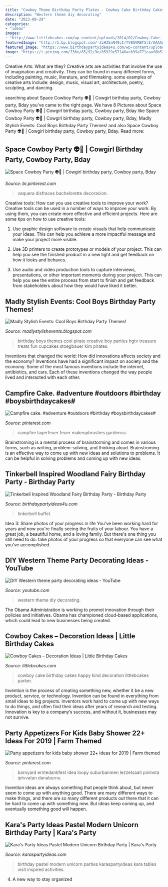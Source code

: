 ```yaml
---
title: "Cowboy Theme Birthday Party Plates - Cowboy Cake Birthday Cakes Happy Kind Decoration Littlebcakes Parker"
description: "Western theme diy decorating"
date: "2023-08-29"
categories:
- "ideas"
images:
- "http://www.littlebcakes.com/wp-content/uploads/2014/02/Cowboy-Cake.jpg"
featuredImage: "http://1.bp.blogspot.com/-3iH3SaN49cI/TV8GVRBT5lI/AAAAAAAAA9E/p0RsmwcfhkU/s1600/Original_Boys-Birthday-Party-Kim-Stoegbauer-Pirate-Cupcakes_s3x4_lg.jpg"
featured_image: "https://www.birthdaypartyideas4u.com/wp-content/uploads/2016/04/Tinkerbell-Inspired-Woodland-Fairy-Birthday-Party-Treat-Buffet-550x733.jpg"
image: "https://i.pinimg.com/736x/85/92/9e/85929e57148acb39a771caaf8b522272.jpg"
---
```



Creative Arts: What are they?
Creative arts are activities that involve the use of imagination and creativity. They can be found in many different forms, including painting, music, literature, and filmmaking. some examples of creative arts include: design, music, visual art, architecture, poetry, sculpting, and dancing.

	

		
searching about Space Cowboy Party 👽🤠 | Cowgirl birthday party, Cowboy party, Bday you've came to the right page. We have 8 Pictures about Space Cowboy Party 👽🤠 | Cowgirl birthday party, Cowboy party, Bday like Space Cowboy Party 👽🤠 | Cowgirl birthday party, Cowboy party, Bday, Madly Stylish Events: Cool Boys Birthday Party Themes! and also Space Cowboy Party 👽🤠 | Cowgirl birthday party, Cowboy party, Bday. Read more:
		
    
## Space Cowboy Party 👽🤠 | Cowgirl Birthday Party, Cowboy Party, Bday

<img loading=lazy src="https://i.pinimg.com/736x/a8/e1/aa/a8e1aa248165e52256f2bd6538763e41.jpg" onerror="this.onerror=null;this.src='https://tse3.mm.bing.net/th?id=OIP.y8gpMEpVCZgNXDx7FyZ4GQHaKN&amp;pid=15.1';" alt="Space Cowboy Party 👽🤠 | Cowgirl birthday party, Cowboy party, Bday">

_Source: br.pinterest.com_

>vaquera disfraces bachelorette decoracion. 

	

Creative tools: How can you use creative tools to improve your work?
Creative tools can be used in a number of ways to improve your work. By using them, you can create more effective and efficient projects. Here are some tips on how to use creative tools:
1. Use graphic design software to create visuals that help communicate your ideas. This can help you achieve a more impactful message and make your project more visible.

2. Use 3D printers to create prototypes or models of your project. This can help you see the finished product in a new light and get feedback on how it looks and behaves.

3. Use audio and video production tools to capture interviews, presentations, or other important moments during your project. This can help you see the entire process from start to finish and get feedback from stakeholders about how they would have liked it better.


    
## Madly Stylish Events: Cool Boys Birthday Party Themes!

<img loading=lazy src="http://1.bp.blogspot.com/-3iH3SaN49cI/TV8GVRBT5lI/AAAAAAAAA9E/p0RsmwcfhkU/s1600/Original_Boys-Birthday-Party-Kim-Stoegbauer-Pirate-Cupcakes_s3x4_lg.jpg" onerror="this.onerror=null;this.src='https://tse3.mm.bing.net/th?id=OIP.BwMUszaIZIJRdYGmygmjbgHaJ3&amp;pid=15.1';" alt="Madly Stylish Events: Cool Boys Birthday Party Themes!">

_Source: madlystylishevents.blogspot.com_

>birthday boys themes cool pirate creative boy parties hgtv treasure treats fun cupcakes stoegbauer kim pirates. 

	

Inventions that changed the world: How did innovations affects society and the economy?
Inventions have had a significant impact on society and the economy. Some of the most famous inventions include the internet, antibiotics, and cars. Each of these inventions changed the way people lived and interacted with each other.

    
## Campfire Cake. #adventure #outdoors #birthday #boysbirthdaycakes#

<img loading=lazy src="https://i.pinimg.com/736x/85/92/9e/85929e57148acb39a771caaf8b522272.jpg" onerror="this.onerror=null;this.src='https://tse3.mm.bing.net/th?id=OIP.RxQOpQLKlSBEv6K5UrGDkwHaJ3&amp;pid=15.1';" alt="Campfire cake. #adventure #outdoors #birthday #boysbirthdaycakes#">

_Source: pinterest.com_

>campfire lagerfeuer feuer makeupbrushes gardenca. 

	

Brainstroming is a mental process of brainstorming and comes in various forms, such as writing, problem-solving, and thinking aloud. Brainstroming is an effective way to come up with new ideas and solutions to problems. It can be helpful in solving problems and coming up with new ideas.

    
## Tinkerbell Inspired Woodland Fairy Birthday Party - Birthday Party

<img loading=lazy src="https://www.birthdaypartyideas4u.com/wp-content/uploads/2016/04/Tinkerbell-Inspired-Woodland-Fairy-Birthday-Party-Treat-Buffet-550x733.jpg" onerror="this.onerror=null;this.src='https://tse2.mm.bing.net/th?id=OIP.Y2Iyodgb95MqgR9aHwJtvgHaJ3&amp;pid=15.1';" alt="Tinkerbell Inspired Woodland Fairy Birthday Party - Birthday Party">

_Source: birthdaypartyideas4u.com_

>tinkerbell buffet. 

	

Idea 3: Share photos of your progress in life
You've been working hard for years and now you're finally seeing the fruits of your labour. You have a great job, a beautiful home, and a loving family. But there's one thing you still need to do: take photos of your progress so that everyone can see what you've accomplished.

    
## DIY Western Theme Party Decorating Ideas - YouTube

<img loading=lazy src="https://i.ytimg.com/vi/HKkucSqniJE/hqdefault.jpg" onerror="this.onerror=null;this.src='https://tse4.mm.bing.net/th?id=OIP.FHNXuvVRmpGOTc79UzDdHAHaFj&amp;pid=15.1';" alt="DIY Western theme party decorating ideas - YouTube">

_Source: youtube.com_

>western theme diy decorating. 

	

The Obama Administration is working to promot innovation through their policies and initiatives. Obama has championed cloud-based applications, which could lead to new businesses being created.

    
## Cowboy Cakes – Decoration Ideas | Little Birthday Cakes

<img loading=lazy src="http://www.littlebcakes.com/wp-content/uploads/2014/02/Cowboy-Cake.jpg" onerror="this.onerror=null;this.src='https://tse1.mm.bing.net/th?id=OIP.xTADRv11sYCvkGf27jbytAHaJ4&amp;pid=15.1';" alt="Cowboy Cakes – Decoration Ideas | Little Birthday Cakes">

_Source: littlebcakes.com_

>cowboy cake birthday cakes happy kind decoration littlebcakes parker. 

	

Invention is the process of creating something new, whether it be a new product, service, or technology. Invention can be found in everything from small ideas to big projects. Inventors work hard to come up with new ways to do things, and often find their ideas after years of research and testing. Innovation is key to a company’s success, and without it, businesses may not survive.

    
## Party Appetizers For Kids Baby Shower 22+ Ideas For 2019 | Farm Themed

<img loading=lazy src="https://i.pinimg.com/736x/f8/a8/95/f8a895eb64525edcb89ca877d17b6f91.jpg" onerror="this.onerror=null;this.src='https://tse4.mm.bing.net/th?id=OIP.59C-3BH-wTi_RQp3KgrmBgAAAA&amp;pid=15.1';" alt="Party appetizers for kids baby shower 22+ ideas for 2019 | Farm themed">

_Source: pinterest.com_

>barnyard erntedankfest idea loopy suburbanmen lezzetsaati pininsta iptvvatan danaburnu. 

	

Invention ideas are always something that people think about, but never seem to come up with anything good. There are many different ways to make things, and there are so many different products out there that it can be hard to come up with something new. But ideas keep coming up, and eventually something good will happen.

    
## Kara&#039;s Party Ideas Pastel Modern Unicorn Birthday Party | Kara&#039;s Party

<img loading=lazy src="https://karaspartyideas.com/wp-content/uploads/2018/10/Pastel-Modern-Unicorn-Birthday-Party-via-Karas-Party-Ideas-KarasPartyIdeas.com9_.jpg" onerror="this.onerror=null;this.src='https://tse4.mm.bing.net/th?id=OIP.XpvPj763cjpm1xD5Afk7dQHaLH&amp;pid=15.1';" alt="Kara&#039;s Party Ideas Pastel Modern Unicorn Birthday Party | Kara&#039;s Party">

_Source: karaspartyideas.com_

>birthday pastel modern unicorn parties karaspartyideas kara tables visit inspired activities. 

	

4. A new way to stay organized

